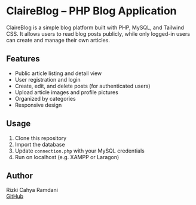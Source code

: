 # ClaireBlog – PHP Blog Application

ClaireBlog is a simple blog platform built with PHP, MySQL, and Tailwind CSS. It allows users to read blog posts publicly, while only logged-in users can create and manage their own articles.

## Features

- Public article listing and detail view
- User registration and login
- Create, edit, and delete posts (for authenticated users)
- Upload article images and profile pictures
- Organized by categories
- Responsive design

## Usage

1. Clone this repository
2. Import the database
3. Update `connection.php` with your MySQL credentials
4. Run on localhost (e.g. XAMPP or Laragon)

## Author

Rizki Cahya Ramdani  
[GitHub](https://github.com/rizkicahya-ramdani)
